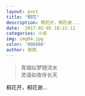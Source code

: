 ```yaml
---  
layout: post
title: "桐花"
description: 桐花开，桐花谢...
date:  2017-02-05 18:22:12
categories: 小说
img: img04.jpg
color: '006666'
author: 夜雨
---  
```


>青烟似梦随流水  
>灵语如夜伴长天  

桐花开，桐花谢...